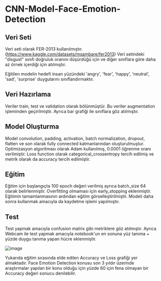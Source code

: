 # CNN-Model-Face-Emotion-Detection


## Veri Seti

Veri seti olarak FER-2013 kullanılmıştır. (https://www.kaggle.com/datasets/msambare/fer2013)
Veri setindeki "disgust" sınıfı doğruluk oranını düşürdüğü için ve diğer sınıflara göre daha az örnek içerdiği için atılmıştır.

Eğitilen modelin hedefi insan yüzündeki 'angry', 'fear', 'happy', 'neutral', 'sad', 'surprise' duygularını sınıflandırmaktır. 

## Veri Hazırlama

Veriler train, test ve validation olarak bölünmüştür. Bu veriler augmentation işleminden geçirilmiştir. Ayrıca bar grafiği ile sınıflara göz atılmıştır.

## Model Oluşturma

Model convolution, padding, activation, batch normalization, dropout, flatten ve son olarak fully connected katmanlarından oluşturulmuştur. 
Optimizasyon algoritması olarak Adam kullanılmış, 0.0001 öğrenme oranı verilmiştir. Loss function olarak categorical_crossentropy tercih edilmiş ve metrik olarak da accuracy tercih edilmiştir.

## Eğitim

Eğitim için başlangıçta 100 epoch değeri verilmiş ayrıca batch_size 64 olarak belirlenmiştir. Overfitting olmaması için early_stopping eklenmiştir. Eğitimin tamamlanmasının ardından eğitim görselleştirilmiştir. Modeli daha sonra kullanmak amacıyla da kaydetme işlemi yapılmıştır. 

## Test

Test yapmak amacıyla confusion matrix gibi metriklere göz atılmıştır. Ayrıca Webcam ile test yapmak amacıyla notebook'un en sonuna yüz tanıma + yüzde duygu tanıma yapan hücre eklenmiştir.

![image](https://github.com/CenkAydin/CNN-Model-Face-Emotion-Detection/assets/96331472/1afb9614-1eca-4f59-ad3c-1ade55881c58)

Yukarıda eğitim sırasında elde edilen Accuracy ve Loss grafiği yer almaktadır. Face Emotion Detection konusu son 3 yıldır üzerinde araştırmalar yapılan bir konu olduğu için yüzde 60 için fena olmayan bir Accuracy değeri sonucu denilebilir.
